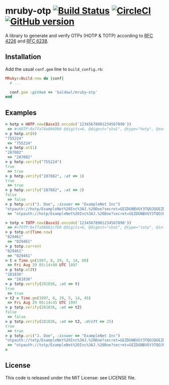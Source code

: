 # mruby-otp [![Build Status](https://travis-ci.org/baldowl/mruby-otp.svg?branch=master)](https://travis-ci.org/baldowl/mruby-otp) [![CircleCI](https://circleci.com/gh/baldowl/mruby-otp.svg?style=svg)](https://circleci.com/gh/baldowl/mruby-otp) [![GitHub version](https://badge.fury.io/gh/baldowl%2Fmruby-otp.svg)](https://badge.fury.io/gh/baldowl%2Fmruby-otp)

A library to generate and verify OTPs (HOTP & TOTP) according to [RFC
4226](http://tools.ietf.org/html/rfc4226) and [RFC
6238](http://tools.ietf.org/html/rfc6238).

## Installation

Add the usual `conf.gem` line to `build_config.rb`:

```ruby
MRuby::Build.new do |conf|
  # ...

  conf.gem :github => 'baldowl/mruby-otp'
end
```

## Examples

```ruby
> hotp = HOTP.new(Base32.encode('12345678901234567890'))
 => #<HOTP:0x7fa74a0049b0 @digits=6, @digest="sha1", @type="hotp", @secret="12345678901234567890">
> p hotp.at(0)
"755224"
 => "755224"
> p hotp.at(1)
"287082"
 => "287082"
> p hotp.verify("755224")
true
 => true
> p hotp.verify("287082", :at => 1)
true
 => true
> p hotp.verify("287082", :at => 2)
false
 => false
> p hotp.uri("J. Doe", :issuer => "ExampleNet Inc")
"otpauth://hotp/ExampleNet%20Inc%3AJ.%20Doe?secret=GEZDGNBVGY3TQOJQGEZDGNBVGY3TQOJQ&algorithm=SHA1&digits=6&counter=&issuer=ExampleNet%20Inc"
 => "otpauth://hotp/ExampleNet%20Inc%3AJ.%20Doe?secret=GEZDGNBVGY3TQOJQGEZDGNBVGY3TQOJQ&algorithm=SHA1&digits=6&counter=&issuer=ExampleNet%20Inc"
```

```ruby
> totp = TOTP.new(Base32.encode('12345678901234567890'))
 => #<TOTP:0x7fa38681cfb0 @digits=6, @digest="sha1", @type="totp", @interval=30, @secret="12345678901234567890">
> p totp.at(Time.now)
"829461"
 => "829461"
> p totp.current
"829461"
 => "829461"
> t = Time.gm(1997, 8, 29, 5, 14, 00)
 => Fri Aug 29 05:14:00 UTC 1997
> p totp.at(t)
"281836"
 => "281836"
> p totp.verify(281836, :at => t)
true
 => true
> t2 = Time.gm(1997, 8, 29, 5, 14, 45)
 => Fri Aug 29 05:14:45 UTC 1997
> p totp.verify(281836, :at => t2)
false
 => false
> p totp.verify(281836, :at => t2, :drift => 25)
true
 => true
> p totp.uri("J. Doe", :issuer => "ExampleNet Inc")
"otpauth://totp/ExampleNet%20Inc%3AJ.%20Doe?secret=GEZDGNBVGY3TQOJQGEZDGNBVGY3TQOJQ&algorithm=SHA1&digits=6&period=30&issuer=ExampleNet%20Inc"
 => "otpauth://totp/ExampleNet%20Inc%3AJ.%20Doe?secret=GEZDGNBVGY3TQOJQGEZDGNBVGY3TQOJQ&algorithm=SHA1&digits=6&period=30&issuer=ExampleNet%20Inc"
> 
```

## License

This code is released under the MIT License: see LICENSE file.
